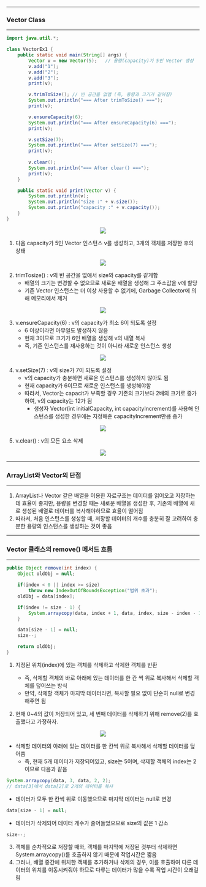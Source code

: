 -----
### Vector Class
-----
```java
import java.util.*;

class VectorEx1 {
	public static void main(String[] args) {
		Vector v = new Vector(5);	// 용량(capacity)가 5인 Vector 생성
		v.add("1");
		v.add("2");
		v.add("3");
		print(v);

		v.trimToSize();	// 빈 공간을 없앰 (즉, 용량과 크기가 같아짐)
		System.out.println("=== After trimToSize() ===");
		print(v);

		v.ensureCapacity(6);
		System.out.println("=== After ensureCapacity(6) ===");
		print(v);

		v.setSize(7);
		System.out.println("=== After setSize(7) ===");
		print(v);
		
		v.clear();
		System.out.println("=== After clear() ===");
		print(v);
	}

	public static void print(Vector v) {
		System.out.println(v);
		System.out.println("size :" + v.size());
		System.out.println("capacity :" + v.capacity());
	}
}
```
<div align="center">
<img src="https://github.com/sooyounghan/Data-Base/assets/34672301/6e6aea15-eaa6-4232-bb12-8fa91d1061c1">
</div>

1. 다음 capacity가 5인 Vector 인스턴스 v를 생성하고, 3개의 객체를 저장한 후의 상태
<div align="center">
<img src="https://github.com/sooyounghan/Data-Base/assets/34672301/8b3e1196-0575-427d-9d30-ff301dff13ca">
</div>

2. trimTosize() : v의 빈 공간을 없애서 size와 capacity를 같게함
   - 배열의 크기는 변경할 수 없으므로 새로운 배열을 생성해 그 주소값을 v에 할당
   - 기존 Vector 인스턴스는 더 이상 사용할 수 없기에, Garbage Collector에 의해 메모리에서 제거
<div align="center">
<img src="https://github.com/sooyounghan/Data-Base/assets/34672301/451d8aac-ca15-4a26-ae36-d03dc0f9a756">
</div>

3. v.ensureCapacity(6) : v의 capacity가 최소 6이 되도록 설정
   - 6 이상이라면 아무일도 발생하지 않음
   - 현재 3이므로 크기가 6인 배열을 생성해 v의 내열 복사
   - 즉, 기존 인스턴스를 재사용하는 것이 아니라 새로운 인스턴스 생성
<div align="center">
<img src="https://github.com/sooyounghan/Data-Base/assets/34672301/1da0ccbf-dce1-40f2-a6c7-db225e47e928">
</div>

4. v.setSize(7) : v의 size가 7이 되도록 설정
   - v의 capacity가 충분하면 새로운 인스턴스를 생성하지 않아도 됨
   - 현재 capacity가 6이므로 새로운 인스턴스를 생성해야함
   - 따라서, Vector는 capacit가 부족할 경우 기존의 크기보다 2배의 크기로 증가하여, v의 capacity는 12가 됨
     + 생성자 Vector(int initialCapacity, int capacityIncrement)를 사용해 인스턴스를 생성한 경우에는 지정해준 capacityIncrement만큼 증가
<div align="center">
<img src="https://github.com/sooyounghan/Data-Base/assets/34672301/370be502-4c4a-4bbf-bf93-90fcc2f3c5da">
</div>

5. v.clear() : v의 모든 요소 삭제
<div align="center">
<img src="https://github.com/sooyounghan/Data-Base/assets/34672301/eb36be40-9a57-4537-979a-48b7f91d4d9b">
</div>

-----
### ArrayList와 Vector의 단점
-----
1. ArrayList나 Vector 같은 배열을 이용한 자료구조는 데이터를 읽어오고 저장하는데 효율이 좋지만, 용량을 변경할 때는 새로운 배열을 생성한 후, 기존의 배열에 새로 생성된 배열로 데이터를 복사해야하므로 효율이 떨어짐
2. 따라서, 처음 인스턴스를 생성할 때, 저장할 데이터의 개수를 충분히 잘 고려하여 충분한 용량의 인스턴스를 생성하는 것이 좋음
 
-----
### Vector 클래스의 remove() 메서드 흐름
-----
```java
public Object remove(int index) {
    Object oldObj = null;

    if(index < 0 || index >= size)
        throw new IndexOutOfBoundsException("범위 초과");
    oldObj = data[index];

    if(index != size - 1) {
        System.arraycopy(data, index + 1, data, index, size - index - 1);
    }

    data[size - 1] = null;
    size--;

    return oldObj;
}
```

1. 지정된 위치(index)에 있는 객체를 삭제하고 삭제한 객체를 반환
   - 즉, 삭제할 객체의 바로 아래에 있는 데이터를 한 칸 씩 위로 복사해서 삭제할 객체를 덮어쓰는 방식
   - 만약, 삭제할 객체가 마지막 데이터라면, 복사할 필요 없이 단순히 null로 변경해주면 됨
  
2. 현재 0~4의 값이 저장되어 있고, 세 번째 데이터를 삭제하기 위해 remove(2)를 호출했다고 가정하자.
<div align="center">
<img src="https://github.com/sooyounghan/Data-Base/assets/34672301/2eec5454-2df8-4aa3-9cf5-862e597ed201">
</div>

  - 삭제할 데이터의 아래에 있는 데이터를 한 칸씩 위로 복사해서 삭제할 데이터를 덮어씀
    + 즉, 현재 5개 데이터가 저장되어있고, size는 5이며, 삭제할 객체의 index는 2이므로 다음과 같음
```java
System.arraycopy(data, 3, data, 2, 2);
// data[3]에서 data[2]로 2개의 데이터를 복사
```

  - 데이터가 모두 한 칸씩 위로 이동했으므로 마지막 데이터는 null로 변경
```java
data[size - 1] = null;
```

  - 데이터가 삭제되어 데이터 개수가 줄어들었으므로 size의 값은 1 감소
```java
size--;
```

3. 객체를 순차적으로 저장할 때와, 객체를 마지막에 저장된 것부터 삭제하면 System.arraycopy()를 호출하지 않기 때문에 작업시간은 짧음
4. 그러나, 배열 중간에 위치한 객체를 추가하거나 삭제의 경우, 이를 호출하여 다른 데이터의 위치를 이동시켜줘야 하므로 다루는 데이터가 많을 수록 작업 시간이 오래걸림
